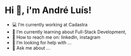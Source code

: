 <h1>
Hi 👋, i'm André Luís! 
</h1>


- 💻 I’m currently working at Cadastra
- 📝 I’m currently learning about Full-Stack Development, 
- 👯 How to reach me on: linkedln, instagram
- 🤔 I’m looking for help with ...
- 💬 Ask me about ...
